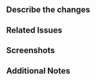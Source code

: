 ## Describe the changes

<!-- Provide a brief description of the purpose and goals of this pull request -->

## Related Issues

<!-- List any related issues here-->

## Screenshots

<!-- If applicable, include screenshots or visual representations of the changes made. -->

## Additional Notes

<!-- Include any additional notes, instructions, or context that might be helpful for the reviewer -->
